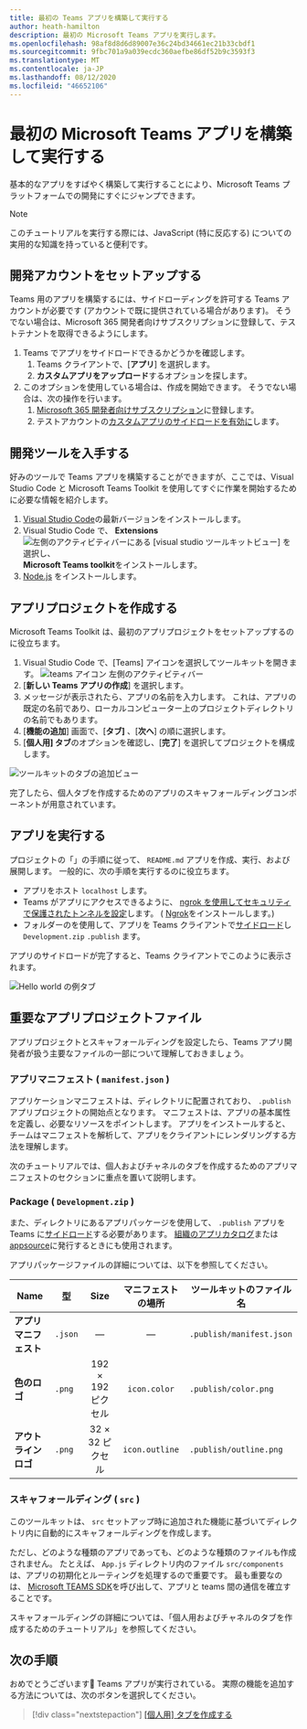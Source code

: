 ```yaml
---
title: 最初の Teams アプリを構築して実行する
author: heath-hamilton
description: 最初の Microsoft Teams アプリを実行します。
ms.openlocfilehash: 98af8d8d6d89007e36c24bd34661ec21b33cbdf1
ms.sourcegitcommit: 9fbc701a9a039ecdc360aefbe86df52b9c3593f3
ms.translationtype: MT
ms.contentlocale: ja-JP
ms.lasthandoff: 08/12/2020
ms.locfileid: "46652106"
---
```

# <a name="build-and-run-your-first-microsoft-teams-app"></a>最初の Microsoft Teams アプリを構築して実行する

基本的なアプリをすばやく構築して実行することにより、Microsoft Teams プラットフォームでの開発にすぐにジャンプできます。

> [!NOTE]
> このチュートリアルを実行する際には、JavaScript (特に反応する) についての実用的な知識を持っていると便利です。

## <a name="set-up-your-development-account"></a>開発アカウントをセットアップする

Teams 用のアプリを構築するには、サイドローディングを許可する Teams アカウントが必要です (アカウントで既に提供されている場合があります)。 そうでない場合は、Microsoft 365 開発者向けサブスクリプションに登録して、テストテナントを取得できるようにします。

1. Teams でアプリをサイドロードできるかどうかを確認します。
    1. Teams クライアントで、[**アプリ**] を選択します。
    1. **カスタムアプリをアップロード**するオプションを探します。
1. このオプションを使用している場合は、作成を開始できます。 そうでない場合は、次の操作を行います。
    1. [Microsoft 365 開発者向けサブスクリプション](../doc-links/prepare-your-o365-tenant.md)に登録します。
    1. テストアカウントの[カスタムアプリのサイドロードを有効に](../doc-links/prepare-your-o365-tenant.md#enable-custom-teams-apps-and-turn-on-custom-app-uploading)します。

## <a name="get-your-development-tools"></a>開発ツールを入手する

好みのツールで Teams アプリを構築することができますが、ここでは、Visual Studio Code と Microsoft Teams Toolkit を使用してすぐに作業を開始するために必要な情報を紹介します。

1. [Visual Studio Code](https://code.visualstudio.com/download)の最新バージョンをインストールします。
1. Visual Studio Code で、 **Extensions** ![ 左側のアクティビティバーにある [visual studio ツールキットビュー] を選択し、 ](../doc-links/images/vs-code-extensions.png) **Microsoft Teams toolkit**をインストールします。
1. [Node.js](https://nodejs.org/en/) をインストールします。

## <a name="create-an-app-project"></a>アプリプロジェクトを作成する

Microsoft Teams Toolkit は、最初のアプリプロジェクトをセットアップするのに役立ちます。

1. Visual Studio Code で、[Teams] アイコンを選択してツールキットを開きます。 ![teams アイコン](../doc-links/images/favicon-16x16.png) 左側のアクティビティバー
1. [**新しい Teams アプリの作成**] を選択します。
1. メッセージが表示されたら、アプリの名前を入力します。 これは、アプリの既定の名前であり、ローカルコンピューター上のプロジェクトディレクトリの名前でもあります。
1. [**機能の追加**] 画面で、[**タブ]** 、[**次へ**] の順に選択します。
1. [**個人用] タブ**のオプションを確認し、[**完了**] を選択してプロジェクトを構成します。

![ツールキットのタブの追加ビュー](../doc-links/images/toolkit-add-tabs.PNG)

完了したら、個人タブを作成するためのアプリのスキャフォールディングコンポーネントが用意されています。

## <a name="run-your-app"></a>アプリを実行する

プロジェクトの「」の手順に従って、 `README.md` アプリを作成、実行、および展開します。 一般的に、次の手順を実行するのに役立ちます。

* アプリをホスト `localhost` します。
* Teams がアプリにアクセスできるように、 [ngrok を使用してセキュリティで保護されたトンネルを設定](../doc-links/debug.md#locally-hosted)します。 ( [Ngrok](https://ngrok.com/download)をインストールします。)
* フォルダーのを使用して、アプリを Teams クライアントで[サイドロード](../doc-links/apps-upload.md)し `Development.zip` `.publish` ます。

アプリのサイドロードが完了すると、Teams クライアントでこのように表示されます。

![Hello world の例タブ](../doc-links/images/tab-running.png)

## <a name="important-app-project-files"></a>重要なアプリプロジェクトファイル

アプリプロジェクトとスキャフォールディングを設定したら、Teams アプリ開発者が扱う主要なファイルの一部について理解しておきましょう。

### <a name="app-manifest-manifestjson"></a>アプリマニフェスト ( `manifest.json` )

アプリケーションマニフェストは、ディレクトリに配置されており、 `.publish` アプリプロジェクトの開始点となります。 マニフェストは、アプリの基本属性を定義し、必要なリソースをポイントします。 アプリをインストールすると、チームはマニフェストを解析して、アプリをクライアントにレンダリングする方法を理解します。

次のチュートリアルでは、個人およびチャネルのタブを作成するためのアプリマニフェストのセクションに重点を置いて説明します。

### <a name="package-developmentzip"></a>Package ( `Development.zip` )

また、ディレクトリにあるアプリパッケージを使用して、 `.publish` アプリを Teams に[サイドロード](../../overview.md#how-can-you-share-your-teams-app)する必要があります。 [組織のアプリカタログ](../../overview.md#how-can-you-share-your-teams-app)または[appsource](../../concepts/deploy-and-publish/appsource/publish.md)に発行するときにも使用されます。

アプリパッケージファイルの詳細については、以下を参照してください。

|Name|型|Size|マニフェストの場所|ツールキットのファイル名|
|---|---|:---:|:---:|-----|
|**アプリマニフェスト**|`.json`| — | — |`.publish/manifest.json`|
|**色のロゴ**|`.png`|192 &times; 192 ピクセル|`icon.color`|`.publish/color.png`|
|**アウトラインロゴ**|`.png`|32 &times; 32 ピクセル|`icon.outline`|`.publish/outline.png`|

### <a name="scaffolding-src"></a>スキャフォールディング ( `src` )

このツールキットは、 `src` セットアップ時に追加された機能に基づいてディレクトリ内に自動的にスキャフォールディングを作成します。

ただし、どのような種類のアプリであっても、どのような種類のファイルも作成されません。 たとえば、 `App.js` ディレクトリ内のファイル `src/components` は、アプリの初期化とルーティングを処理するので重要です。 最も重要なのは、 [Microsoft TEAMS SDK](../doc-links/using-teams-client-sdk.md)を呼び出して、アプリと teams 間の通信を確立することです。

スキャフォールディングの詳細については、「個人用およびチャネルのタブを作成するためのチュートリアル」を参照してください。

## <a name="next-step"></a>次の手順

おめでとうございます🎉 Teams アプリが実行されている。 実際の機能を追加する方法については、次のボタンを選択してください。

> [!div class="nextstepaction"]
> [[個人用] タブを作成する](add-personal-tab.md)
